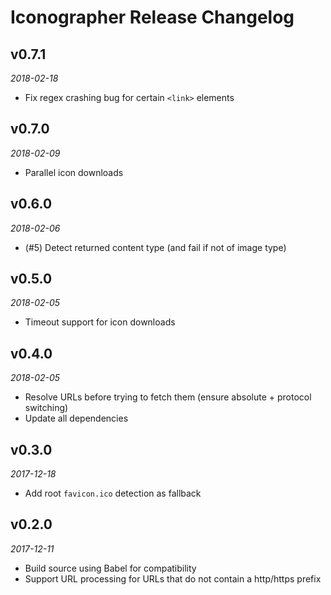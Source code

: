 # Iconographer Release Changelog

## v0.7.1
_2018-02-18_

 * Fix regex crashing bug for certain `<link>` elements

## v0.7.0
_2018-02-09_

 * Parallel icon downloads

## v0.6.0
_2018-02-06_

 * (#5) Detect returned content type (and fail if not of image type)

## v0.5.0
_2018-02-05_

 * Timeout support for icon downloads

## v0.4.0
_2018-02-05_

 * Resolve URLs before trying to fetch them (ensure absolute + protocol switching)
 * Update all dependencies

## v0.3.0
_2017-12-18_

 * Add root `favicon.ico` detection as fallback

## v0.2.0
_2017-12-11_

 * Build source using Babel for compatibility
 * Support URL processing for URLs that do not contain a http/https prefix
